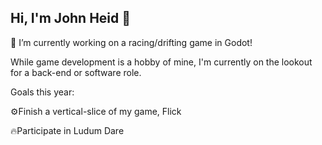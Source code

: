 ## Hi, I'm John Heid 👋
 🚗 I’m currently working on a racing/drifting game in Godot!
 
While game development is a hobby of mine, I'm currently on the lookout for a back-end or software role.

Goals this year:

⚙️Finish a vertical-slice of my game, Flick

🔥Participate in Ludum Dare

